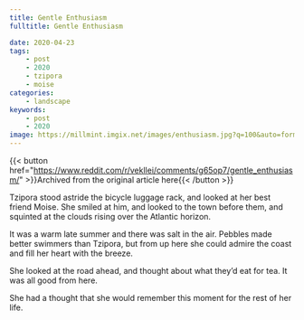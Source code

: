 ```yaml
---
title: Gentle Enthusiasm
fulltitle: Gentle Enthusiasm

date: 2020-04-23
tags:
    - post
    - 2020
    - tzipora
    - moise
categories:
    - landscape
keywords:
    - post
    - 2020
image: https://millmint.imgix.net/images/enthusiasm.jpg?q=100&auto=format
---
```

{{< button href="https://www.reddit.com/r/vekllei/comments/g65op7/gentle_enthusiasm/" >}}Archived from the original article here{{< /button >}}

Tzipora stood astride the bicycle luggage rack, and looked at her best friend Moise. She smiled at him, and looked to the town before them, and squinted at the clouds rising over the Atlantic horizon.

It was a warm late summer and there was salt in the air. Pebbles made better swimmers than Tzipora, but from up here she could admire the coast and fill her heart with the breeze.

She looked at the road ahead, and thought about what they’d eat for tea. It was all good from here.

She had a thought that she would remember this moment for the rest of her life.
